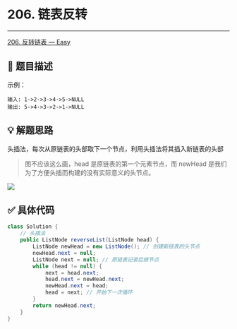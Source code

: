 # 206. 链表反转

---

[206. 反转链表 — Easy](https://leetcode-cn.com/problems/reverse-linked-list/)

## 📜 题目描述

示例：

```
输入: 1->2->3->4->5->NULL
输出: 5->4->3->2->1->NULL
```

## 💡 解题思路 

头插法，每次从原链表的头部取下一个节点，利用头插法将其插入新链表的头部

> 图不应该这么画，head 是原链表的第一个元素节点，而 newHead 是我们为了方便头插而构建的没有实际意义的头节点。

![](https://cs-wiki.oss-cn-shanghai.aliyuncs.com/img/20210222232653.png)


## ✅  具体代码 


```java
class Solution {
    // 头插法
    public ListNode reverseList(ListNode head) {
        ListNode newHead = new ListNode(); // 创建新链表的头节点
        newHead.next = null;
        ListNode next = null; // 原链表记录后继节点
        while (head != null) {
            next = head.next;
            head.next = newHead.next;
            newHead.next = head;
            head = next; // 开始下一次循环
        }
        return newHead.next;
    }
}
```

